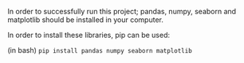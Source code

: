 In order to successfully run this project; pandas, numpy, seaborn and matplotlib should be installed in your computer. 

In order to install these libraries, pip can be used:

(in bash) `pip install pandas numpy seaborn matplotlib`
